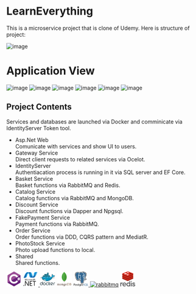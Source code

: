 # LearnEverything
This is a microservice project that is clone of Udemy. Here is structure of project:

![image](https://user-images.githubusercontent.com/72551126/211204842-23cd0b0f-48d3-46d9-b93c-4a632735f78e.png)

# Application View

![image](https://user-images.githubusercontent.com/72551126/216781196-224d5ef4-8993-4c9a-97cb-64e16188692c.png)
![image](https://user-images.githubusercontent.com/72551126/216781131-9b1b4c39-0c4a-4ed6-87c2-e4b8091ed9ad.png)
![image](https://user-images.githubusercontent.com/72551126/216781098-88e080c8-8a26-4a55-8b0d-24ad67fad6df.png)
![image](https://user-images.githubusercontent.com/72551126/216781247-5752f533-d5a1-448c-8d2b-449d129d4b6b.png)
![image](https://user-images.githubusercontent.com/72551126/216781284-d69aae0c-ee7f-4341-8624-695de80bc17a.png)
![image](https://user-images.githubusercontent.com/72551126/216781323-07b9322c-3da0-4891-abbb-9a3071708d8d.png)


## Project Contents

Services and databases are launched via Docker and comminicate via IdentityServer Token tool.

<ul>
<li>
Asp.Net Web
</li>
Comunicate with services and show UI to users.

<li>
Gateway Service
</li>
Direct client requests to related services via Ocelot.

<li>
IdentityServer
  </li>
Authentiacation process is running in it via SQL server and EF Core.

<li>
Basket Service
  </li>
Basket functions via RabbitMQ and Redis.

<li>
Catalog Service
  </li>
Catalog functions via RabbitMQ and MongoDB.

<li>
Discount Service
  </li>
Discount functions via Dapper and Npgsql.

<li>
FakePayment Service
  </li>
Payment functions via RabbitMQ.

<li>
Order Service
  </li>
Order functions via DDD, CQRS pattern and MediatR.

<li>
PhotoStock Service
  </li>
Photo upload functions to local.

<li>
Shared
  </li>
Shared functions.
  
</ul>

<a href="https://www.w3schools.com/cs/index.php" rel="nofollow"> <img src="https://raw.githubusercontent.com/devicons/devicon/master/icons/csharp/csharp-original.svg" alt="csharp" width="40" height="40" style="max-width: 100%;"></a>
<a href="https://dotnet.microsoft.com/en-us/" rel="nofollow"> <img src="https://raw.githubusercontent.com/devicons/devicon/master/icons/dot-net/dot-net-original-wordmark.svg" alt="dotnet" width="40" height="40" style="max-width: 100%;">
<a href="https://www.docker.com/" rel="nofollow"> <img src="https://raw.githubusercontent.com/devicons/devicon/master/icons/docker/docker-original-wordmark.svg" alt="docker" width="40" height="40" style="max-width: 100%;"></a>
<a href="https://www.mongodb.com/" rel="nofollow"> <img src="https://raw.githubusercontent.com/devicons/devicon/master/icons/mongodb/mongodb-original-wordmark.svg" alt="mongodb" width="40" height="40" style="max-width: 100%;"></a>
<a href="https://www.postgresql.org/" rel="nofollow"> <img src="https://raw.githubusercontent.com/devicons/devicon/master/icons/postgresql/postgresql-original-wordmark.svg" alt="postgresql" width="40" height="40" style="max-width: 100%;">
<a href="https://www.rabbitmq.com/" rel="nofollow"> <img src="https://camo.githubusercontent.com/52efcb7f1ba0a82b322c4d1eb8d33ebe886627b405013ed2f1d1c3cf818abbeb/68747470733a2f2f7777772e766563746f726c6f676f2e7a6f6e652f6c6f676f732f7261626269746d712f7261626269746d712d69636f6e2e737667" alt="rabbitmq" width="40" height="40" style="max-width: 100%;"></a>
<a href="https://redis.io/" rel="nofollow"> <img src="https://raw.githubusercontent.com/devicons/devicon/master/icons/redis/redis-original-wordmark.svg" alt="redis" width="40" height="40" style="max-width: 100%;"></a>
